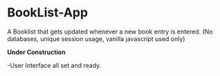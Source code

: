 # BookList-App


A Booklist that gets updated whenever a new book entry is entered. (No databases, unique session usage, vanilla javascript used only) 

**Under Construction**

-User Interface all set and ready.

